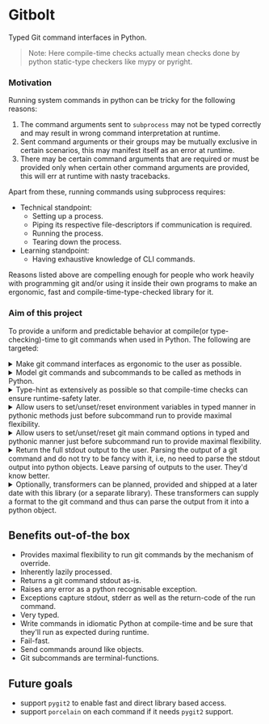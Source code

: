 # Gitbolt

Typed Git command interfaces in Python.

> Note: Here compile-time checks actually mean checks done by python static-type checkers like mypy or pyright.

### Motivation

Running system commands in python can be tricky for the following reasons:

1) The command arguments sent to `subprocess` may not be typed correctly and may result in wrong command interpretation
   at runtime.
2) Sent command arguments or their groups may be mutually exclusive in certain scenarios, this may manifest itself as an
   error at runtime.
3) There may be certain command arguments that are required or must be provided only when certain other command
   arguments are provided, this will err at runtime with nasty tracebacks.

Apart from these, running commands using subprocess requires:

* Technical standpoint:
    * Setting up a process.
    * Piping its respective file-descriptors if communication is required.
    * Running the process.
    * Tearing down the process.
* Learning standpoint:
    * Having exhaustive knowledge of CLI commands.

Reasons listed above are compelling enough for people who work heavily with programming git and/or using it inside
their own programs to make an ergonomic, fast and compile-time-type-checked library for it.

### Aim of this project

To provide a uniform and predictable behavior at compile(or type-checking)-time to git commands when used in Python.
The following are targeted:

<details>
<summary>Make git command interfaces as ergonomic to the user as possible.</summary>

##### Provide versions of most used command combinations

`git hash-object` can take multiple files at the cli to give out multiple hashes (one per file). But,
`git hash-object` is mostly ever used to write one file to git object database and get a hash for it hence, it is more
ergonomic to provide a method call to the user that simply takes one file and returns one hash. Other calls that satisfy
all the different `git hash-object` behavior can also be provided to give users all the call options/combinations.

##### Let subcommands be passed around as objects

This can enable the user to write with parameter that only takes a required subset of subcommands which will make user's
life easier as they'd be able to write logic which is more focussed on one thing and can do one thing pretty good.
```python
import vt.vcs.git.gitlib.base
from vt.vcs.git.gitlib.git_subprocess.impl.simple import SimpleGitCommand

git = SimpleGitCommand()
version_subcmd = git.version_subcmd
add_subcmd = git.add_subcmd

def method_which_only_adds_a_file(add_subcmd: vt.vcs.git.gitlib.base.Add):
    """
    This method only requires the ``add`` subcommand.
    """
    ...
method_which_only_adds_a_file(add_subcmd)
```
</details>

<details>
<summary>Model git commands and subcommands to be called as methods in Python. </summary>

These methods are terminal operations and return the called subcommand's stdout.

```python
from vt.vcs.git.gitlib.git_subprocess.impl.simple import SimpleGitCommand

git = SimpleGitCommand()
status_out = git.status_subcmd.status()
print(status_out)
```
```python
"""
On branch main
Your branch is up to date with 'origin/main'.

nothing to commit, working tree clean
"""
```

</details>

<details>
<summary>Type-hint as extensively as possible so that compile-time checks can ensure runtime-safety later.</summary>
</details>

<details>
<summary>Allow users to set/unset/reset environment variables in typed manner in pythonic methods just before 
subcommand run to provide maximal flexibility.</summary>

#### Set environment variables in a typed manner

##### Just override one git env (as `GIT_TRACE`) and return a git command

```python
from vt.vcs.git.gitlib.git_subprocess.impl.simple import SimpleGitCommand

git = SimpleGitCommand()
git = git.git_envs_override(GIT_TRACE=True)
```

##### Override multiple envs (as `GIT_TRACE`, `GIT_DIR` and `GIT_EDITOR`) and return a git command

```python
from pathlib import Path
from vt.vcs.git.gitlib.git_subprocess.impl.simple import SimpleGitCommand

git = SimpleGitCommand()
git = git.git_envs_override(GIT_TRACE=1, GIT_DIR=Path('/tmp/git-dir/'), GIT_EDITOR='vim')
```

##### Allow users to pass git commands around and perform multiple git envs overrides

```python
from pathlib import Path
from vt.vcs.git.gitlib.git_subprocess.impl.simple import SimpleGitCommand

git = SimpleGitCommand()
overridden_git = git.git_envs_override(GIT_SSH=Path('/tmp/SSH')).git_envs_override(GIT_TERMINAL_PROMPT=1,
                                                                                   GIT_NO_REPLACE_OBJECTS=True)
re_overridden_git = overridden_git.git_envs_override(GIT_TRACE=True)
```

##### Allow users to pass git commands around and unset git envs in their own overrides

```python
from vt.vcs.git.gitlib.git_subprocess.impl.simple import SimpleGitCommand
from vt.utils.commons.commons.core_py import UNSET

git = SimpleGitCommand()
# set GIT_TRACE to True
overridden_git = git.git_envs_override(GIT_ADVICE=True).git_envs_override(GIT_TRACE=True)

# unset GIT_TRACE later-on
no_advice_unset_git = overridden_git.git_envs_override(GIT_TRACE=UNSET)
```

##### Allow users to pass git commands around and reset git opts in their own overrides

```python
from vt.vcs.git.gitlib.git_subprocess.impl.simple import SimpleGitCommand

git = SimpleGitCommand()
# set GIT_TRACE to True
overridden_git = git.git_envs_override(GIT_TRACE=True)

# reset GIT_TRACE later-on to False
git_trace_reset_git = overridden_git.git_envs_override(GIT_TRACE=False)
```

</details>

<details>
<summary>Allow users to set/unset/reset git main command options in typed and pythonic manner just before subcommand 
run to provide maximal flexibility.</summary>

#### Set git main command options in a typed manner

##### Just override one git opt (as `--no-replace-objects`) and return a git command

```python
from vt.vcs.git.gitlib.git_subprocess.impl.simple import SimpleGitCommand

git = SimpleGitCommand()
git = git.git_opts_override(no_replace_objects=True)
```

##### Override multiple options (as `--no-replace-objects`, `--git-dir` and `--paginate`) and return a git command

```python
from pathlib import Path
from vt.vcs.git.gitlib.git_subprocess.impl.simple import SimpleGitCommand

git = SimpleGitCommand()
git = git.git_opts_override(no_replace_objects=True, git_dir=Path(), paginate=True)
```

##### Allow users to pass git commands around and perform multiple git opts overrides

```python
from pathlib import Path
from vt.vcs.git.gitlib.git_subprocess.impl.simple import SimpleGitCommand

git = SimpleGitCommand()
overridden_git = git.git_opts_override(exec_path=Path('tmp')).git_opts_override(noglob_pathspecs=True,
                                                                     no_advice=True).git_opts_override(
    config_env={'auth': 'suhas', 'comm': 'suyog'})
re_overridden_git = overridden_git.git_opts_override(glob_pathspecs=True)
```

##### Allow users to pass git commands around and unset git opts in their own overrides

```python
from pathlib import Path
from vt.vcs.git.gitlib.git_subprocess.impl.simple import SimpleGitCommand
from vt.utils.commons.commons.core_py import UNSET

git = SimpleGitCommand()
# set --no-advice to True
overridden_git = git.git_opts_override(exec_path=Path('tmp')).git_opts_override(no_advice=True)

# unset --no-advice later-on
no_advice_unset_git = overridden_git.git_opts_override(no_advice=UNSET)
```

##### Allow users to pass git commands around and reset git opts in their own overrides

```python
from vt.vcs.git.gitlib.git_subprocess.impl.simple import SimpleGitCommand

git = SimpleGitCommand()
# set --no-advice to True
overridden_git = git.git_opts_override(no_advice=True)

# reset --no-advice later-on to False
no_advice_reset_git = overridden_git.git_opts_override(no_advice=False)
```

</details>

<details>
<summary>Return the full stdout output to the user. Parsing the output of a git command  and do not try to be fancy 
with it, i.e, no need to parse the stdout output into python objects. Leave parsing of outputs to the user. They'd know better.
</summary>
</details> 

<details>
<summary>Optionally, transformers can be planned, provided and shipped at a later date with this library (or a 
separate library). These transformers can supply a format to the git command and thus can parse the output from it 
into a python object.</summary>
</details>


## Benefits out-of-the box

- Provides maximal flexibility to run git commands by the mechanism of override.
- Inherently lazily processed.
- Returns a git command stdout as-is.
- Raises any error as a python recognisable exception.
- Exceptions capture stdout, stderr as well as the return-code of the run command.
- Very typed.
- Write commands in idiomatic Python at compile-time and be sure that they'll run as expected during runtime.
- Fail-fast.
- Send commands around like objects.
- Git subcommands are terminal-functions.


## Future goals
- support `pygit2` to enable fast and direct library based access.
- support `porcelain` on each command if it needs `pygit2` support.
